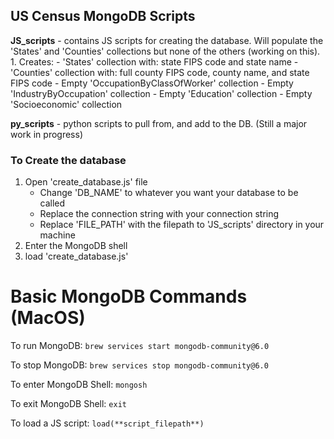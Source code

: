 ## US Census MongoDB Scripts

**JS_scripts** - contains JS scripts for creating the database. Will populate the 'States' and 'Counties' collections but none of the others (working on this).
    1. Creates:
       - 'States' collection with: state FIPS code and state name
       - 'Counties' collection with: full county FIPS code, county name, and state FIPS code
       - Empty 'OccupationByClassOfWorker' collection
       - Empty 'IndustryByOccupation' collection
       - Empty 'Education' collection
       - Empty 'Socioeconomic' collection

**py_scripts** - python scripts to pull from, and add to the DB. (Still a major work in progress)

### To Create the database

1.  Open 'create_database.js' file
    - Change 'DB_NAME' to whatever you want your database to be called
    - Replace the connection string with your connection string
    - Replace 'FILE_PATH' with the filepath to 'JS_scripts' directory in your machine
2.  Enter the MongoDB shell
3.  load 'create_database.js'

# Basic MongoDB Commands (MacOS)

To run MongoDB:
``` brew services start mongodb-community@6.0 ```

To stop MongoDB:
``` brew services stop mongodb-community@6.0 ```

To enter MongoDB Shell:
``` mongosh ```

To exit MongoDB Shell:
``` exit ```

To load a JS script: 
``` load(**script_filepath**) ```